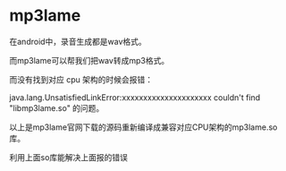 # mp3lame
在android中，录音生成都是wav格式。

而mp3lame可以帮我们把wav转成mp3格式。

而没有找到对应 cpu 架构的时候会报错：

java.lang.UnsatisfiedLinkError:xxxxxxxxxxxxxxxxxxxxx  couldn't find "libmp3lame.so" 的问题。

以上是mp3lame官网下载的源码重新编译成兼容对应CPU架构的mp3lame.so库。

利用上面so库能解决上面报的错误

